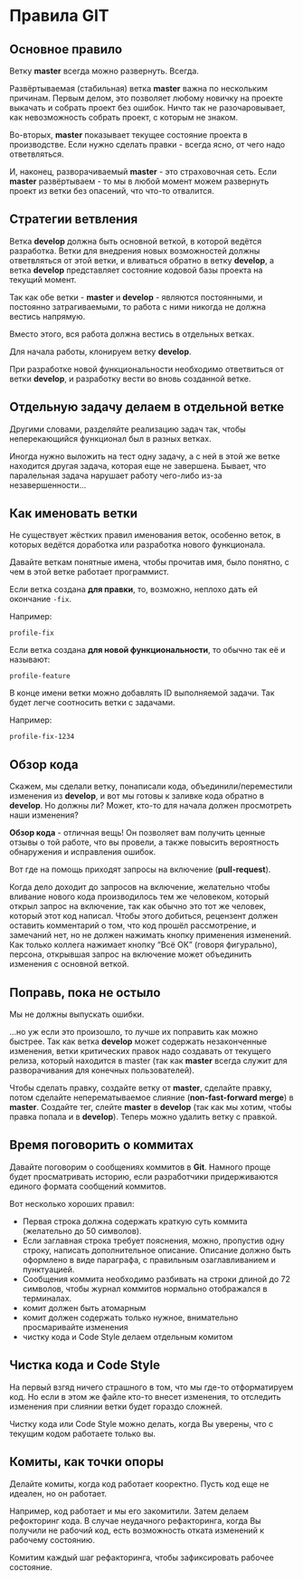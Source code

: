 Правила GIT
===

## Основное правило

Ветку __master__ всегда можно развернуть. Всегда.

Развёртываемая (стабильная) ветка __master__ важна по нескольким причинам. 
Первым делом, это позволяет любому новичку на проекте выкачать и собрать проект без ошибок. 
Ничто так не разочаровывает, как невозможность собрать проект, с которым не знаком.

Во-вторых, __master__ показывает текущее состояние проекта в производстве. 
Если нужно сделать правки - всегда ясно, от чего надо ответвляться.

И, наконец, разворачиваемый __master__ - это страховочная сеть. 
Если __master__ развёртываем - то мы в любой момент можем развернуть проект 
из ветки без опасений, что что-то отвалится.

## Стратегии ветвления

Ветка __develop__ должна быть основной веткой, в которой ведётся разработка. 
Ветки для внедрения новых возможностей должны ответвляться от этой ветки, 
и вливаться обратно в ветку __develop__, 
а ветка __develop__ представляет состояние кодовой базы проекта на текущий момент.

Так как обе ветки - __master__ и __develop__ - являются постоянными, 
и постоянно затрагиваемыми, то работа с ними никогда не должна вестись напрямую. 

Вместо этого, вся работа должна вестись в отдельных ветках. 

Для начала работы, клонируем ветку __develop__.

При разработке новой функциональности необходимо ответвиться от ветки __develop__, 
и разработку вести во вновь созданной ветке.

## Отдельную задачу делаем в отдельной ветке

Другими словами, разделяйте реализацию задач так, 
чтобы неперекающийся функционал был в разных ветках.

Иногда нужно выложить на тест одну задачу, 
а с ней в этой же ветке находится другая задача, которая еще не завершена.
Бывает, что паралельная задача нарушает работу чего-либо из-за незавершенности...

## Как именовать ветки

Не существует жёстких правил именования веток, особенно веток, 
в которых ведётся доработка или разработка нового функционала. 

Давайте веткам понятные имена, чтобы прочитав имя, 
было понятно, с чем в этой ветке работает программист.

Если ветка создана __для правки__, то, возможно, неплохо дать ей окончание `-fix`. 

Например:

```
profile-fix
```

Если ветка создана __для новой функциональности__, то обычно так её и называют: 

```
profile-feature
```

В конце имени ветки можно добавлять ID выполняемой задачи.
Так будет легче соотносить ветки с задачами.

Например:

```
profile-fix-1234
```

## Обзор кода

Скажем, мы сделали ветку, понаписали кода, объединили/переместили изменения из __develop__, 
и вот мы готовы к заливке кода обратно в __develop__. 
Но должны ли? 
Может, кто-то для начала должен просмотреть наши изменения?

__Обзор кода__ - отличная вещь! 
Он позволяет вам получить ценные отзывы о той работе, что вы провели, 
а также повысить вероятность обнаружения и исправления ошибок.

Вот где на помощь приходят запросы на включение (__pull-request__). 

Когда дело доходит до запросов на включение, 
желательно чтобы вливание нового кода производилось тем же человеком, 
который открыл запрос на включение, так как обычно это тот же человек, 
который этот код написал. 
Чтобы этого добиться, рецензент должен оставить комментарий о том, 
что код прошёл рассмотрение, и замечаний нет, 
но не должен нажимать кнопку применения изменений. 
Как только коллега нажимает кнопку “Всё ОК” (говоря фигурально), 
персона, открывшая запрос на включение может объединить изменения с основной веткой.

## Поправь, пока не остыло

Мы не должны выпускать ошибки.

…но уж если это произошло, то лучше их поправить как можно быстрее. 
Так как ветка __develop__ может содержать незаконченные изменения, 
ветки критических правок надо создавать от текущего релиза, 
который находится в master (так как __master__ всегда служит 
для разворачивания для конечных пользователей).

Чтобы сделать правку, создайте ветку от __master__, сделайте правку, 
потом сделайте неперематываемое слияние (__non-fast-forward merge__) в __master__. 
Создайте тег, слейте __master__ в __develop__ (так как мы хотим, 
чтобы правка попала и в __develop__). 
Теперь можно удалить ветку с правкой.

## Время поговорить о коммитах

Давайте поговорим о сообщениях коммитов в __Git__. 
Намного проще будет просматривать историю, 
если разработчики придерживаются единого формата сообщений коммитов. 

Вот несколько хороших правил:

* Первая строка должна содержать краткую суть коммита 
(желательно до 50 символов).
* Если заглавная строка требует пояснения, можно, пропустив одну строку, 
написать дополнительное описание. 
Описание должно быть оформлено в виде параграфа, с правильным озаглавливанием и пунктуацией.
* Сообщения коммита необходимо разбивать на строки длиной до 72 символов, 
чтобы журнал коммитов нормально отображался в терминалах.
* комит должен быть атомарным
* комит должен содержать только нужное, внимательно просмаривайте изменения
* чистку кода и Code Style делаем отдельным комитом

## Чистка кода и Code Style

На первый взгяд ничего страшного в том, что мы где-то отформатируем код.
Но если в этом же файле кто-то внесет изменения, 
то отследить изменения при слиянии ветки будет гораздо сложней.

Чистку кода или Code Style можно делать, когда Вы уверены, 
что с текущим кодом работаете только вы.

## Комиты, как точки опоры

Делайте комиты, когда код работает кооректно.
Пусть код еще не идеален, но он работает.

Например, код работает и мы его закомитили.
Затем делаем рефокторинг кода.
В случае неудачного рефакторинга, когда Вы получили не рабочий код, 
есть возможность отката изменений к рабочему состоянию.

Комитим каждый шаг рефакторинга, чтобы зафиксировать рабочее состояние.
